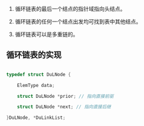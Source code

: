 1. 循环链表的最后一个结点的指针域指向头结点。

2. 循环链表的任何一个结点出发均可找到表中其他结点。

3. 循环链表可以是多重链的。

## 循环链表的实现

```c

typedef struct DuLNode {

    ElemType data;

    struct DuLNode *prior; // 指向直接前驱

    struct DuLNode *next; // 指向直接后继

}DuLNode, *DuLinkList;

```

